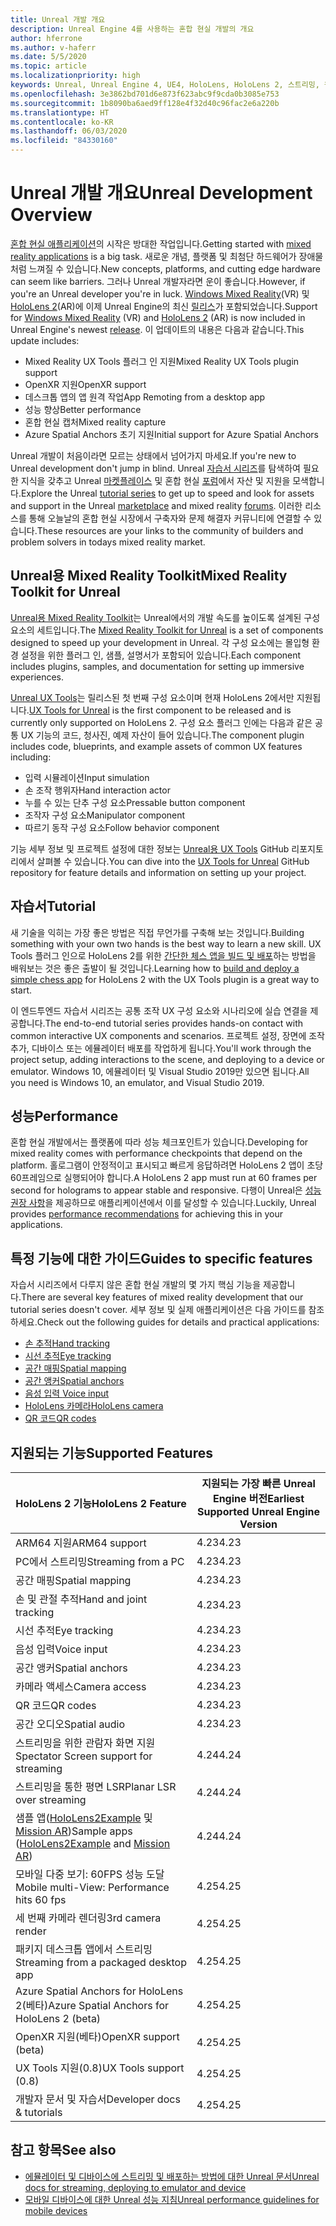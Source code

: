 ```yaml
---
title: Unreal 개발 개요
description: Unreal Engine 4를 사용하는 혼합 현실 개발의 개요
author: hferrone
ms.author: v-haferr
ms.date: 5/5/2020
ms.topic: article
ms.localizationpriority: high
keywords: Unreal, Unreal Engine 4, UE4, HoloLens, HoloLens 2, 스트리밍, 원격, 혼합 현실, 개발, 시작, 기능, 새 프로젝트, 에뮬레이터, 설명서, 가이드, 특징, 홀로그램, 게임 개발
ms.openlocfilehash: 3e3862bd701d6e873f623abc9f9cda0b3085e753
ms.sourcegitcommit: 1b8090ba6aed9ff128e4f32d40c96fac2e6a220b
ms.translationtype: HT
ms.contentlocale: ko-KR
ms.lasthandoff: 06/03/2020
ms.locfileid: "84330160"
---
```

# <a name="unreal-development-overview"></a><span data-ttu-id="9a039-104">Unreal 개발 개요</span><span class="sxs-lookup"><span data-stu-id="9a039-104">Unreal Development Overview</span></span>

<span data-ttu-id="9a039-105"><a href="https://docs.microsoft.com/en-us/windows/mixed-reality" target="_blank" title="혼합 현실 문서"> 혼합 현실 애플리케이션</a>의 시작은 방대한 작업입니다.</span><span class="sxs-lookup"><span data-stu-id="9a039-105">Getting started with <a href="https://docs.microsoft.com/en-us/windows/mixed-reality" target="_blank" title="Mixed Reality Docs"> mixed reality applications</a> is a big task.</span></span> <span data-ttu-id="9a039-106">새로운 개념, 플랫폼 및 최첨단 하드웨어가 장애물처럼 느껴질 수 있습니다.</span><span class="sxs-lookup"><span data-stu-id="9a039-106">New concepts, platforms, and cutting edge hardware can seem like barriers.</span></span> <span data-ttu-id="9a039-107">그러나 Unreal 개발자라면 운이 좋습니다.</span><span class="sxs-lookup"><span data-stu-id="9a039-107">However, if you're an Unreal developer you're in luck.</span></span> <span data-ttu-id="9a039-108"><a href="https://www.microsoft.com/en-us/windows/windows-mixed-reality" target="_blank" title="Windows Mixed Reality 문서">Windows Mixed Reality</a>(VR) 및 <a href="https://www.microsoft.com/en-us/hololens/hardware" target="_blank" title="HoloLens 2 문서">HoloLens 2</a>(AR)에 이제 Unreal Engine의 최신 <a href="https://docs.unrealengine.com/en-US/Support/Builds/ReleaseNotes/4_25/index.html" target="_blank" title="Unreal Engine 4.25 릴리스 정보"> 릴리스</a>가 포함되었습니다.</span><span class="sxs-lookup"><span data-stu-id="9a039-108">Support for <a href="https://www.microsoft.com/en-us/windows/windows-mixed-reality" target="_blank" title="Windows Mixed Reality Docs">Windows Mixed Reality</a> (VR) and <a href="https://www.microsoft.com/en-us/hololens/hardware" target="_blank" title="HoloLens 2 Docs">HoloLens 2</a> (AR) is now included in Unreal Engine's newest <a href="https://docs.unrealengine.com/en-US/Support/Builds/ReleaseNotes/4_25/index.html" target="_blank" title="Unreal Engine 4.25 release notes">release</a>.</span></span> <span data-ttu-id="9a039-109">이 업데이트의 내용은 다음과 같습니다.</span><span class="sxs-lookup"><span data-stu-id="9a039-109">This update includes:</span></span>
* <span data-ttu-id="9a039-110">Mixed Reality UX Tools 플러그 인 지원</span><span class="sxs-lookup"><span data-stu-id="9a039-110">Mixed Reality UX Tools plugin support</span></span>
* <span data-ttu-id="9a039-111">OpenXR 지원</span><span class="sxs-lookup"><span data-stu-id="9a039-111">OpenXR support</span></span>
* <span data-ttu-id="9a039-112">데스크톱 앱의 앱 원격 작업</span><span class="sxs-lookup"><span data-stu-id="9a039-112">App Remoting from a desktop app</span></span>
* <span data-ttu-id="9a039-113">성능 향상</span><span class="sxs-lookup"><span data-stu-id="9a039-113">Better performance</span></span>
* <span data-ttu-id="9a039-114">혼합 현실 캡처</span><span class="sxs-lookup"><span data-stu-id="9a039-114">Mixed reality capture</span></span>
* <span data-ttu-id="9a039-115">Azure Spatial Anchors 초기 지원</span><span class="sxs-lookup"><span data-stu-id="9a039-115">Initial support for Azure Spatial Anchors</span></span>

<span data-ttu-id="9a039-116">Unreal 개발이 처음이라면 모르는 상태에서 넘어가지 마세요.</span><span class="sxs-lookup"><span data-stu-id="9a039-116">If you're new to Unreal development don't jump in blind.</span></span> <span data-ttu-id="9a039-117">Unreal <a href="https://docs.unrealengine.com//GettingStarted/index.html" target="_blank">자습서 시리즈</a>를 탐색하여 필요한 지식을 갖추고 Unreal <a href="https://www.unrealengine.com/marketplace//store" target="_blank">마켓플레이스</a> 및 혼합 현실 <a href="https://forums.unrealengine.com/development-discussion/vr-ar-development" target="_blank">포럼</a>에서 자산 및 지원을 모색합니다.</span><span class="sxs-lookup"><span data-stu-id="9a039-117">Explore the Unreal <a href="https://docs.unrealengine.com//GettingStarted/index.html" target="_blank">tutorial series</a> to get up to speed and look for assets and support in the Unreal <a href="https://www.unrealengine.com/marketplace//store" target="_blank">marketplace</a> and mixed reality <a href="https://forums.unrealengine.com/development-discussion/vr-ar-development" target="_blank">forums</a>.</span></span> <span data-ttu-id="9a039-118">이러한 리소스를 통해 오늘날의 혼합 현실 시장에서 구축자와 문제 해결자 커뮤니티에 연결할 수 있습니다.</span><span class="sxs-lookup"><span data-stu-id="9a039-118">These resources are your links to the community of builders and problem solvers in todays mixed reality market.</span></span>

## <a name="mixed-reality-toolkit-for-unreal"></a><span data-ttu-id="9a039-119">Unreal용 Mixed Reality Toolkit</span><span class="sxs-lookup"><span data-stu-id="9a039-119">Mixed Reality Toolkit for Unreal</span></span>

<span data-ttu-id="9a039-120">[Unreal용 Mixed Reality Toolkit](https://github.com/microsoft/MixedRealityToolkit-Unreal)는 Unreal에서의 개발 속도를 높이도록 설계된 구성 요소의 세트입니다.</span><span class="sxs-lookup"><span data-stu-id="9a039-120">The [Mixed Reality Toolkit for Unreal](https://github.com/microsoft/MixedRealityToolkit-Unreal) is a set of components designed to speed up your development in Unreal.</span></span> <span data-ttu-id="9a039-121">각 구성 요소에는 몰입형 환경 설정을 위한 플러그 인, 샘플, 설명서가 포함되어 있습니다.</span><span class="sxs-lookup"><span data-stu-id="9a039-121">Each component includes plugins, samples, and documentation for setting up immersive experiences.</span></span> 

<span data-ttu-id="9a039-122">[Unreal UX Tools](https://github.com/microsoft/MixedReality-UXTools-Unreal)는 릴리스된 첫 번째 구성 요소이며 현재 HoloLens 2에서만 지원됩니다.</span><span class="sxs-lookup"><span data-stu-id="9a039-122">[UX Tools for Unreal](https://github.com/microsoft/MixedReality-UXTools-Unreal) is the first component to be released and is currently only supported on HoloLens 2.</span></span> <span data-ttu-id="9a039-123">구성 요소 플러그 인에는 다음과 같은 공통 UX 기능의 코드, 청사진, 예제 자산이 들어 있습니다.</span><span class="sxs-lookup"><span data-stu-id="9a039-123">The component plugin includes code, blueprints, and example assets of common UX features including:</span></span>
* <span data-ttu-id="9a039-124">입력 시뮬레이션</span><span class="sxs-lookup"><span data-stu-id="9a039-124">Input simulation</span></span>
* <span data-ttu-id="9a039-125">손 조작 행위자</span><span class="sxs-lookup"><span data-stu-id="9a039-125">Hand interaction actor</span></span>
* <span data-ttu-id="9a039-126">누를 수 있는 단추 구성 요소</span><span class="sxs-lookup"><span data-stu-id="9a039-126">Pressable button component</span></span>
* <span data-ttu-id="9a039-127">조작자 구성 요소</span><span class="sxs-lookup"><span data-stu-id="9a039-127">Manipulator component</span></span>
* <span data-ttu-id="9a039-128">따르기 동작 구성 요소</span><span class="sxs-lookup"><span data-stu-id="9a039-128">Follow behavior component</span></span>

<span data-ttu-id="9a039-129">기능 세부 정보 및 프로젝트 설정에 대한 정보는 [Unreal용 UX Tools](https://github.com/microsoft/MixedReality-UXTools-Unreal) GitHub 리포지토리에서 살펴볼 수 있습니다.</span><span class="sxs-lookup"><span data-stu-id="9a039-129">You can dive into the [UX Tools for Unreal](https://github.com/microsoft/MixedReality-UXTools-Unreal) GitHub repository for feature details and information on setting up your project.</span></span>

## <a name="tutorial"></a><span data-ttu-id="9a039-130">자습서</span><span class="sxs-lookup"><span data-stu-id="9a039-130">Tutorial</span></span>

<span data-ttu-id="9a039-131">새 기술을 익히는 가장 좋은 방법은 직접 무언가를 구축해 보는 것입니다.</span><span class="sxs-lookup"><span data-stu-id="9a039-131">Building something with your own two hands is the best way to learn a new skill.</span></span> <span data-ttu-id="9a039-132">UX Tools 플러그 인으로 HoloLens 2를 위한 [간단한 체스 앱을 빌드 및 배포](unreal-uxt-ch1.md)하는 방법을 배워보는 것은 좋은 출발이 될 것입니다.</span><span class="sxs-lookup"><span data-stu-id="9a039-132">Learning how to [build and deploy a simple chess app](unreal-uxt-ch1.md) for HoloLens 2 with the UX Tools plugin is a great way to start.</span></span> 

<span data-ttu-id="9a039-133">이 엔드투엔드 자습서 시리즈는 공통 조작 UX 구성 요소와 시나리오에 실습 연결을 제공합니다.</span><span class="sxs-lookup"><span data-stu-id="9a039-133">The end-to-end tutorial series provides hands-on contact with common interactive UX components and scenarios.</span></span> <span data-ttu-id="9a039-134">프로젝트 설정, 장면에 조작 추가, 디바이스 또는 에뮬레이터 배포를 작업하게 됩니다.</span><span class="sxs-lookup"><span data-stu-id="9a039-134">You'll work through the project setup, adding interactions to the scene, and deploying to a device or emulator.</span></span> <span data-ttu-id="9a039-135">Windows 10, 에뮬레이터 및 Visual Studio 2019만 있으면 됩니다.</span><span class="sxs-lookup"><span data-stu-id="9a039-135">All you need is Windows 10, an emulator, and Visual Studio 2019.</span></span>


## <a name="performance"></a><span data-ttu-id="9a039-136">성능</span><span class="sxs-lookup"><span data-stu-id="9a039-136">Performance</span></span>

<span data-ttu-id="9a039-137">혼합 현실 개발에서는 플랫폼에 따라 성능 체크포인트가 있습니다.</span><span class="sxs-lookup"><span data-stu-id="9a039-137">Developing for mixed reality comes with performance checkpoints that depend on the platform.</span></span> <span data-ttu-id="9a039-138">홀로그램이 안정적이고 표시되고 빠르게 응답하려면 HoloLens 2 앱이 초당 60프레임으로 실행되어야 합니다.</span><span class="sxs-lookup"><span data-stu-id="9a039-138">A HoloLens 2 app must run at 60 frames per second for holograms to appear stable and responsive.</span></span> <span data-ttu-id="9a039-139">다행이 Unreal은 [성능 권장 사항](performance-recommendations-for-unreal.md)을 제공하므로 애플리케이션에서 이를 달성할 수 있습니다.</span><span class="sxs-lookup"><span data-stu-id="9a039-139">Luckily, Unreal provides [performance recommendations](performance-recommendations-for-unreal.md) for achieving this in your applications.</span></span>

## <a name="guides-to-specific-features"></a><span data-ttu-id="9a039-140">특정 기능에 대한 가이드</span><span class="sxs-lookup"><span data-stu-id="9a039-140">Guides to specific features</span></span>

<span data-ttu-id="9a039-141">자습서 시리즈에서 다루지 않은 혼합 현실 개발의 몇 가지 핵심 기능을 제공합니다.</span><span class="sxs-lookup"><span data-stu-id="9a039-141">There are several key features of mixed reality development that our tutorial series doesn't cover.</span></span> <span data-ttu-id="9a039-142">세부 정보 및 실제 애플리케이션은 다음 가이드를 참조하세요.</span><span class="sxs-lookup"><span data-stu-id="9a039-142">Check out the following guides for details and practical applications:</span></span> 
* [<span data-ttu-id="9a039-143">손 추적</span><span class="sxs-lookup"><span data-stu-id="9a039-143">Hand tracking</span></span>](unreal-hand-tracking.md)
* [<span data-ttu-id="9a039-144">시선 추적</span><span class="sxs-lookup"><span data-stu-id="9a039-144">Eye tracking</span></span>](unreal-gaze-input.md)
* [<span data-ttu-id="9a039-145">공간 매핑</span><span class="sxs-lookup"><span data-stu-id="9a039-145">Spatial mapping</span></span>](unreal-spatial-mapping.md)
* [<span data-ttu-id="9a039-146">공간 앵커</span><span class="sxs-lookup"><span data-stu-id="9a039-146">Spatial anchors</span></span>](unreal-spatial-anchors.md)
* [<span data-ttu-id="9a039-147">음성 입력 </span><span class="sxs-lookup"><span data-stu-id="9a039-147">Voice input</span></span>](unreal-voice-input.md)
* [<span data-ttu-id="9a039-148">HoloLens 카메라</span><span class="sxs-lookup"><span data-stu-id="9a039-148">HoloLens camera</span></span>](unreal-hololens-camera.md)
* [<span data-ttu-id="9a039-149">QR 코드</span><span class="sxs-lookup"><span data-stu-id="9a039-149">QR codes</span></span>](unreal-qr-codes.md)


## <a name="supported-features"></a><span data-ttu-id="9a039-150">지원되는 기능</span><span class="sxs-lookup"><span data-stu-id="9a039-150">Supported Features</span></span>

| <span data-ttu-id="9a039-151">HoloLens 2 기능</span><span class="sxs-lookup"><span data-stu-id="9a039-151">HoloLens 2 Feature</span></span> | <span data-ttu-id="9a039-152">지원되는 가장 빠른 Unreal Engine 버전</span><span class="sxs-lookup"><span data-stu-id="9a039-152">Earliest Supported Unreal Engine Version</span></span> |
| ----------- | ----------- |
| <span data-ttu-id="9a039-153">ARM64 지원</span><span class="sxs-lookup"><span data-stu-id="9a039-153">ARM64 support</span></span> | <span data-ttu-id="9a039-154">4.23</span><span class="sxs-lookup"><span data-stu-id="9a039-154">4.23</span></span> |
| <span data-ttu-id="9a039-155">PC에서 스트리밍</span><span class="sxs-lookup"><span data-stu-id="9a039-155">Streaming from a PC</span></span> | <span data-ttu-id="9a039-156">4.23</span><span class="sxs-lookup"><span data-stu-id="9a039-156">4.23</span></span> |
| <span data-ttu-id="9a039-157">공간 매핑</span><span class="sxs-lookup"><span data-stu-id="9a039-157">Spatial mapping</span></span> | <span data-ttu-id="9a039-158">4.23</span><span class="sxs-lookup"><span data-stu-id="9a039-158">4.23</span></span> |
| <span data-ttu-id="9a039-159">손 및 관절 추적</span><span class="sxs-lookup"><span data-stu-id="9a039-159">Hand and joint tracking</span></span> | <span data-ttu-id="9a039-160">4.23</span><span class="sxs-lookup"><span data-stu-id="9a039-160">4.23</span></span> |
| <span data-ttu-id="9a039-161">시선 추적</span><span class="sxs-lookup"><span data-stu-id="9a039-161">Eye tracking</span></span> | <span data-ttu-id="9a039-162">4.23</span><span class="sxs-lookup"><span data-stu-id="9a039-162">4.23</span></span> |
| <span data-ttu-id="9a039-163">음성 입력</span><span class="sxs-lookup"><span data-stu-id="9a039-163">Voice input</span></span> | <span data-ttu-id="9a039-164">4.23</span><span class="sxs-lookup"><span data-stu-id="9a039-164">4.23</span></span> |
| <span data-ttu-id="9a039-165">공간 앵커</span><span class="sxs-lookup"><span data-stu-id="9a039-165">Spatial anchors</span></span> | <span data-ttu-id="9a039-166">4.23</span><span class="sxs-lookup"><span data-stu-id="9a039-166">4.23</span></span> |
| <span data-ttu-id="9a039-167">카메라 액세스</span><span class="sxs-lookup"><span data-stu-id="9a039-167">Camera access</span></span> | <span data-ttu-id="9a039-168">4.23</span><span class="sxs-lookup"><span data-stu-id="9a039-168">4.23</span></span> |
| <span data-ttu-id="9a039-169">QR 코드</span><span class="sxs-lookup"><span data-stu-id="9a039-169">QR codes</span></span> | <span data-ttu-id="9a039-170">4.23</span><span class="sxs-lookup"><span data-stu-id="9a039-170">4.23</span></span> |
| <span data-ttu-id="9a039-171">공간 오디오</span><span class="sxs-lookup"><span data-stu-id="9a039-171">Spatial audio</span></span> | <span data-ttu-id="9a039-172">4.23</span><span class="sxs-lookup"><span data-stu-id="9a039-172">4.23</span></span> |
| <span data-ttu-id="9a039-173">스트리밍을 위한 관람자 화면 지원</span><span class="sxs-lookup"><span data-stu-id="9a039-173">Spectator Screen support for streaming</span></span> | <span data-ttu-id="9a039-174">4.24</span><span class="sxs-lookup"><span data-stu-id="9a039-174">4.24</span></span> |
| <span data-ttu-id="9a039-175">스트리밍을 통한 평면 LSR</span><span class="sxs-lookup"><span data-stu-id="9a039-175">Planar LSR over streaming</span></span> | <span data-ttu-id="9a039-176">4.24</span><span class="sxs-lookup"><span data-stu-id="9a039-176">4.24</span></span> |
| <span data-ttu-id="9a039-177">샘플 앱([HoloLens2Example](https://github.com/microsoft/MixedReality-Unreal-Samples) 및 [Mission AR](https://docs.unrealengine.com/en-US/Resources/Showcases/MissionAR/index.html))</span><span class="sxs-lookup"><span data-stu-id="9a039-177">Sample apps ([HoloLens2Example](https://github.com/microsoft/MixedReality-Unreal-Samples) and [Mission AR](https://docs.unrealengine.com/en-US/Resources/Showcases/MissionAR/index.html))</span></span> | <span data-ttu-id="9a039-178">4.24</span><span class="sxs-lookup"><span data-stu-id="9a039-178">4.24</span></span> |
| <span data-ttu-id="9a039-179">모바일 다중 보기: 60FPS 성능 도달</span><span class="sxs-lookup"><span data-stu-id="9a039-179">Mobile multi-View: Performance hits 60 fps</span></span> | <span data-ttu-id="9a039-180">4.25</span><span class="sxs-lookup"><span data-stu-id="9a039-180">4.25</span></span> |
| <span data-ttu-id="9a039-181">세 번째 카메라 렌더링</span><span class="sxs-lookup"><span data-stu-id="9a039-181">3rd camera render</span></span> | <span data-ttu-id="9a039-182">4.25</span><span class="sxs-lookup"><span data-stu-id="9a039-182">4.25</span></span> |
| <span data-ttu-id="9a039-183">패키지 데스크톱 앱에서 스트리밍</span><span class="sxs-lookup"><span data-stu-id="9a039-183">Streaming from a packaged desktop app</span></span> | <span data-ttu-id="9a039-184">4.25</span><span class="sxs-lookup"><span data-stu-id="9a039-184">4.25</span></span> |
| <span data-ttu-id="9a039-185">Azure Spatial Anchors for HoloLens 2(베타)</span><span class="sxs-lookup"><span data-stu-id="9a039-185">Azure Spatial Anchors for HoloLens 2 (beta)</span></span> | <span data-ttu-id="9a039-186">4.25</span><span class="sxs-lookup"><span data-stu-id="9a039-186">4.25</span></span> |
| <span data-ttu-id="9a039-187">OpenXR 지원(베타)</span><span class="sxs-lookup"><span data-stu-id="9a039-187">OpenXR support (beta)</span></span> | <span data-ttu-id="9a039-188">4.25</span><span class="sxs-lookup"><span data-stu-id="9a039-188">4.25</span></span> |
| <span data-ttu-id="9a039-189">UX Tools 지원(0.8)</span><span class="sxs-lookup"><span data-stu-id="9a039-189">UX Tools support (0.8)</span></span> | <span data-ttu-id="9a039-190">4.25</span><span class="sxs-lookup"><span data-stu-id="9a039-190">4.25</span></span> |
| <span data-ttu-id="9a039-191">개발자 문서 및 자습서</span><span class="sxs-lookup"><span data-stu-id="9a039-191">Developer docs & tutorials</span></span> | <span data-ttu-id="9a039-192">4.25</span><span class="sxs-lookup"><span data-stu-id="9a039-192">4.25</span></span> |

## <a name="see-also"></a><span data-ttu-id="9a039-193">참고 항목</span><span class="sxs-lookup"><span data-stu-id="9a039-193">See also</span></span>
* <span data-ttu-id="9a039-194"><a href="https://docs.unrealengine.com//Platforms/AR/HoloLens2/index.html" target="_blank">에뮬레이터 및 디바이스에 스트리밍 및 배포하는 방법에 대한 Unreal 문서</a></span><span class="sxs-lookup"><span data-stu-id="9a039-194"><a href="https://docs.unrealengine.com//Platforms/AR/HoloLens2/index.html" target="_blank">Unreal docs for streaming, deploying to emulator and device</a></span></span>
* <span data-ttu-id="9a039-195"><a href="https://docs.unrealengine.com//Platforms/Mobile/Performance/index.html" target="_blank">모바일 디바이스에 대한 Unreal 성능 지침</a></span><span class="sxs-lookup"><span data-stu-id="9a039-195"><a href="https://docs.unrealengine.com//Platforms/Mobile/Performance/index.html" target="_blank">Unreal performance guidelines for mobile devices</a></span></span>
